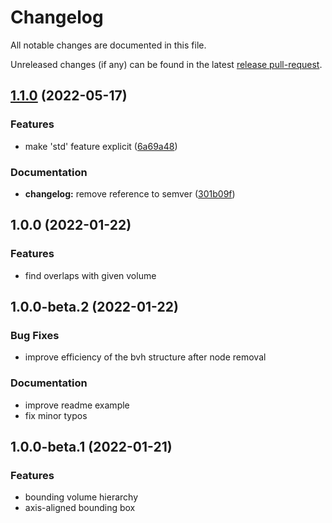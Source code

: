 # Changelog

All notable changes are documented in this file.

Unreleased changes (if any) can be found in the latest [release pull-request].

[release pull-request]: https://github.com/jcornaz/bvh-arena/pulls?q=is%3Apr+is%3Aopen+label%3A%22autorelease%3A+pending%22

## [1.1.0](https://github.com/jcornaz/bvh-arena/compare/v1.0.0...v1.1.0) (2022-05-17)


### Features

* make 'std' feature explicit ([6a69a48](https://github.com/jcornaz/bvh-arena/commit/6a69a48f7f1e2742f568e0539034ce2a4372604d))


### Documentation

* **changelog:** remove reference to semver ([301b09f](https://github.com/jcornaz/bvh-arena/commit/301b09f62dd23434fffa9daa675f9a5ea911b42e))

## 1.0.0 (2022-01-22)

### Features

* find overlaps with given volume 


## 1.0.0-beta.2 (2022-01-22)

### Bug Fixes

- improve efficiency of the bvh structure after node removal


### Documentation

- improve readme example
- fix minor typos


## 1.0.0-beta.1 (2022-01-21)

### Features

* bounding volume hierarchy
* axis-aligned bounding box
